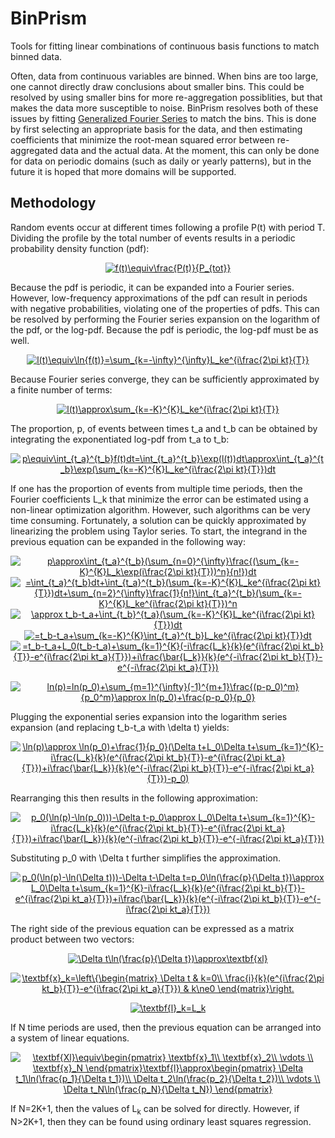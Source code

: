# BinPrism
Tools for fitting linear combinations of continuous basis functions to match binned data.

Often, data from continuous variables are binned. When bins are too large, one cannot directly draw conclusions about smaller bins. This could be resolved by using smaller bins for more re-aggregation possiblities, but that makes the data more susceptible to noise. BinPrism resolves both of these issues by fitting [Generalized Fourier Series](https://en.wikipedia.org/wiki/Generalized_Fourier_series) to match the bins. This is done by first selecting an appropriate basis for the data, and then estimating coefficients that minimize the root-mean squared error between re-aggregated data and the actual data. At the moment, this can only be done for data on periodic domains (such as daily or yearly patterns), but in the future it is hoped that more domains will be supported.

## Methodology
Random events occur at different times following a profile P(t) with period T. Dividing the profile by the total number of events results in a periodic probability density function (pdf):
<p align="center">
  <a href="https://www.codecogs.com/eqnedit.php?latex=f(t)\equiv\frac{P(t)}{P_{tot}}" target="_blank"><img      src="https://latex.codecogs.com/gif.latex?f(t)\equiv\frac{P(t)}{P_{tot}}" title="f(t)\equiv\frac{P(t)}{P_{tot}}" /></a>
</p>
Because the pdf is periodic, it can be expanded into a Fourier series. However, low-frequency approximations of the pdf can result in periods with negative probabilities, violating one of the properties of pdfs. This can be resolved by performing the Fourier series expansion on the logarithm of the pdf, or the log-pdf. Because the pdf is periodic, the log-pdf must be as well.
<p align="center">
  <a href="https://www.codecogs.com/eqnedit.php?latex=l(t)\equiv\ln{f(t)}=\sum_{k=-\infty}^{\infty}L_ke^{i\frac{2\pi&space;kt}{T}}" target="_blank"><img src="https://latex.codecogs.com/gif.latex?l(t)\equiv\ln{f(t)}=\sum_{k=-\infty}^{\infty}L_ke^{i\frac{2\pi&space;kt}{T}}" title="l(t)\equiv\ln{f(t)}=\sum_{k=-\infty}^{\infty}L_ke^{i\frac{2\pi kt}{T}}" /></a>
</p>
Because Fourier series converge, they can be sufficiently approximated by a finite number of terms:
<p align="center">
  <a href="https://www.codecogs.com/eqnedit.php?latex=l(t)\approx\sum_{k=-K}^{K}L_ke^{i\frac{2\pi&space;kt}{T}}" target="_blank"><img src="https://latex.codecogs.com/gif.latex?l(t)\approx\sum_{k=-K}^{K}L_ke^{i\frac{2\pi&space;kt}{T}}" title="l(t)\approx\sum_{k=-K}^{K}L_ke^{i\frac{2\pi kt}{T}}" /></a>
</p>
The proportion, p, of events between times t_a and t_b can be obtained by integrating the exponentiated log-pdf from t_a to t_b:
<p align="center">
  <a href="https://www.codecogs.com/eqnedit.php?latex=p\equiv\int_{t_a}^{t_b}f(t)dt=\int_{t_a}^{t_b}\exp(l(t))dt\approx\int_{t_a}^{t_b}\exp(\sum_{k=-K}^{K}L_ke^{i\frac{2\pi&space;kt}{T}})dt" target="_blank"><img src="https://latex.codecogs.com/gif.latex?p\equiv\int_{t_a}^{t_b}f(t)dt=\int_{t_a}^{t_b}\exp(l(t))dt\approx\int_{t_a}^{t_b}\exp(\sum_{k=-K}^{K}L_ke^{i\frac{2\pi&space;kt}{T}})dt" title="p\equiv\int_{t_a}^{t_b}f(t)dt=\int_{t_a}^{t_b}\exp(l(t))dt\approx\int_{t_a}^{t_b}\exp(\sum_{k=-K}^{K}L_ke^{i\frac{2\pi kt}{T}})dt" /></a>
</p>
If one has the proportion of events from multiple time periods, then the Fourier coefficients L_k that minimize the error can be estimated using a non-linear optimization algorithm. However, such algorithms can be very time consuming. Fortunately, a solution can be quickly approximated by linearizing the problem using Taylor series. To start, the integrand in the previous equation can be expanded in the following way:
<p align="center">
  <a href="https://www.codecogs.com/eqnedit.php?latex=p\approx\int_{t_a}^{t_b}(\sum_{n=0}^{\infty}\frac{(\sum_{k=-K}^{K}L_k\exp(i\frac{2\pi&space;kt}{T}))^n}{n!})dt" target="_blank"><img src="https://latex.codecogs.com/gif.latex?p\approx\int_{t_a}^{t_b}(\sum_{n=0}^{\infty}\frac{(\sum_{k=-K}^{K}L_k\exp(i\frac{2\pi&space;kt}{T}))^n}{n!})dt" title="p\approx\int_{t_a}^{t_b}(\sum_{n=0}^{\infty}\frac{(\sum_{k=-K}^{K}L_k\exp(i\frac{2\pi kt}{T}))^n}{n!})dt" /></a>
  <a href="https://www.codecogs.com/eqnedit.php?latex==\int_{t_a}^{t_b}dt&plus;\int_{t_a}^{t_b}(\sum_{k=-K}^{K}L_ke^{i\frac{2\pi&space;kt}{T}})dt&plus;\sum_{n=2}^{\infty}\frac{1}{n!}\int_{t_a}^{t_b}(\sum_{k=-K}^{K}L_ke^{i\frac{2\pi&space;kt}{T}})^n" target="_blank"><img src="https://latex.codecogs.com/gif.latex?=\int_{t_a}^{t_b}dt&plus;\int_{t_a}^{t_b}(\sum_{k=-K}^{K}L_ke^{i\frac{2\pi&space;kt}{T}})dt&plus;\sum_{n=2}^{\infty}\frac{1}{n!}\int_{t_a}^{t_b}(\sum_{k=-K}^{K}L_ke^{i\frac{2\pi&space;kt}{T}})^n" title="=\int_{t_a}^{t_b}dt+\int_{t_a}^{t_b}(\sum_{k=-K}^{K}L_ke^{i\frac{2\pi kt}{T}})dt+\sum_{n=2}^{\infty}\frac{1}{n!}\int_{t_a}^{t_b}(\sum_{k=-K}^{K}L_ke^{i\frac{2\pi kt}{T}})^n" /></a>
  <a href="https://www.codecogs.com/eqnedit.php?latex=\approx&space;t_b-t_a&plus;\int_{t_b}^{t_a}(\sum_{k=-K}^{K}L_ke^{i\frac{2\pi&space;kt}{T}})dt" target="_blank"><img src="https://latex.codecogs.com/gif.latex?\approx&space;t_b-t_a&plus;\int_{t_b}^{t_a}(\sum_{k=-K}^{K}L_ke^{i\frac{2\pi&space;kt}{T}})dt" title="\approx t_b-t_a+\int_{t_b}^{t_a}(\sum_{k=-K}^{K}L_ke^{i\frac{2\pi kt}{T}})dt" /></a>
  <a href="https://www.codecogs.com/eqnedit.php?latex==t_b-t_a&plus;\sum_{k=-K}^{K}\int_{t_a}^{t_b}L_ke^{i\frac{2\pi&space;kt}{T}}dt" target="_blank"><img src="https://latex.codecogs.com/gif.latex?=t_b-t_a&plus;\sum_{k=-K}^{K}\int_{t_a}^{t_b}L_ke^{i\frac{2\pi&space;kt}{T}}dt" title="=t_b-t_a+\sum_{k=-K}^{K}\int_{t_a}^{t_b}L_ke^{i\frac{2\pi kt}{T}}dt" /></a>
  <a href="https://www.codecogs.com/eqnedit.php?latex==t_b-t_a&plus;L_0(t_b-t_a)&plus;\sum_{k=1}^{K}(-i\frac{L_k}{k}(e^{i\frac{2\pi&space;kt_b}{T}}-e^{i\frac{2\pi&space;kt_a}{T}})&plus;i\frac{\bar{L_k}}{k}(e^{-i\frac{2\pi&space;kt_b}{T}}-e^{-i\frac{2\pi&space;kt_a}{T}})" target="_blank"><img src="https://latex.codecogs.com/gif.latex?=t_b-t_a&plus;L_0(t_b-t_a)&plus;\sum_{k=1}^{K}(-i\frac{L_k}{k}(e^{i\frac{2\pi&space;kt_b}{T}}-e^{i\frac{2\pi&space;kt_a}{T}})&plus;i\frac{\bar{L_k}}{k}(e^{-i\frac{2\pi&space;kt_b}{T}}-e^{-i\frac{2\pi&space;kt_a}{T}})" title="=t_b-t_a+L_0(t_b-t_a)+\sum_{k=1}^{K}(-i\frac{L_k}{k}(e^{i\frac{2\pi kt_b}{T}}-e^{i\frac{2\pi kt_a}{T}})+i\frac{\bar{L_k}}{k}(e^{-i\frac{2\pi kt_b}{T}}-e^{-i\frac{2\pi kt_a}{T}})" /></a>
</p>
<p align="center">
  <a href="https://www.codecogs.com/eqnedit.php?latex=ln(p)=ln(p_0)&plus;\sum_{m=1}^{\infty}(-1)^{m&plus;1}\frac{(p-p_0)^m}{p_0^m}\approx&space;ln(p_0)&plus;\frac{p-p_0}{p_0}" target="_blank"><img src="https://latex.codecogs.com/gif.latex?ln(p)=ln(p_0)&plus;\sum_{m=1}^{\infty}(-1)^{m&plus;1}\frac{(p-p_0)^m}{p_0^m}\approx&space;ln(p_0)&plus;\frac{p-p_0}{p_0}" title="ln(p)=ln(p_0)+\sum_{m=1}^{\infty}(-1)^{m+1}\frac{(p-p_0)^m}{p_0^m}\approx ln(p_0)+\frac{p-p_0}{p_0}" /></a>
</p>
Plugging the exponential series expansion into the logarithm series expansion (and replacing t_b-t_a with \delta t) yields:
<p align="center">
  <a href="https://www.codecogs.com/eqnedit.php?latex=\ln(p)\approx&space;\ln(p_0)&plus;\frac{1}{p_0}(\Delta&space;t&plus;L_0\Delta&space;t&plus;\sum_{k=1}^{K}-i\frac{L_k}{k}(e^{i\frac{2\pi&space;kt_b}{T}}-e^{i\frac{2\pi&space;kt_a}{T}})&plus;i\frac{\bar{L_k}}{k}(e^{-i\frac{2\pi&space;kt_b}{T}}-e^{-i\frac{2\pi&space;kt_a}{T}})-p_0)" target="_blank"><img src="https://latex.codecogs.com/gif.latex?\ln(p)\approx&space;\ln(p_0)&plus;\frac{1}{p_0}(\Delta&space;t&plus;L_0\Delta&space;t&plus;\sum_{k=1}^{K}-i\frac{L_k}{k}(e^{i\frac{2\pi&space;kt_b}{T}}-e^{i\frac{2\pi&space;kt_a}{T}})&plus;i\frac{\bar{L_k}}{k}(e^{-i\frac{2\pi&space;kt_b}{T}}-e^{-i\frac{2\pi&space;kt_a}{T}})-p_0)" title="\ln(p)\approx \ln(p_0)+\frac{1}{p_0}(\Delta t+L_0\Delta t+\sum_{k=1}^{K}-i\frac{L_k}{k}(e^{i\frac{2\pi kt_b}{T}}-e^{i\frac{2\pi kt_a}{T}})+i\frac{\bar{L_k}}{k}(e^{-i\frac{2\pi kt_b}{T}}-e^{-i\frac{2\pi kt_a}{T}})-p_0)" /></a>
</p>
Rearranging this then results in the following approximation:
<p align="center">
  <a href="https://www.codecogs.com/eqnedit.php?latex=p_0(\ln(p)-\ln(p_0)))-\Delta&space;t-p_0\approx&space;L_0\Delta&space;t&plus;\sum_{k=1}^{K}-i\frac{L_k}{k}(e^{i\frac{2\pi&space;kt_b}{T}}-e^{i\frac{2\pi&space;kt_a}{T}})&plus;i\frac{\bar{L_k}}{k}(e^{-i\frac{2\pi&space;kt_b}{T}}-e^{-i\frac{2\pi&space;kt_a}{T}})" target="_blank"><img src="https://latex.codecogs.com/gif.latex?p_0(\ln(p)-\ln(p_0)))-\Delta&space;t-p_0\approx&space;L_0\Delta&space;t&plus;\sum_{k=1}^{K}-i\frac{L_k}{k}(e^{i\frac{2\pi&space;kt_b}{T}}-e^{i\frac{2\pi&space;kt_a}{T}})&plus;i\frac{\bar{L_k}}{k}(e^{-i\frac{2\pi&space;kt_b}{T}}-e^{-i\frac{2\pi&space;kt_a}{T}})" title="p_0(\ln(p)-\ln(p_0)))-\Delta t-p_0\approx L_0\Delta t+\sum_{k=1}^{K}-i\frac{L_k}{k}(e^{i\frac{2\pi kt_b}{T}}-e^{i\frac{2\pi kt_a}{T}})+i\frac{\bar{L_k}}{k}(e^{-i\frac{2\pi kt_b}{T}}-e^{-i\frac{2\pi kt_a}{T}})" /></a>
</p>
Substituting p_0 with \Delta t further simplifies the approximation.
<p align="center">
  <a href="https://www.codecogs.com/eqnedit.php?latex=p_0(\ln(p)-\ln(\Delta&space;t)))-\Delta&space;t-\Delta&space;t=p_0\ln(\frac{p}{\Delta&space;t})\approx&space;L_0\Delta&space;t&plus;\sum_{k=1}^{K}-i\frac{L_k}{k}(e^{i\frac{2\pi&space;kt_b}{T}}-e^{i\frac{2\pi&space;kt_a}{T}})&plus;i\frac{\bar{L_k}}{k}(e^{-i\frac{2\pi&space;kt_b}{T}}-e^{-i\frac{2\pi&space;kt_a}{T}})" target="_blank"><img src="https://latex.codecogs.com/gif.latex?p_0(\ln(p)-\ln(\Delta&space;t)))-\Delta&space;t-\Delta&space;t=p_0\ln(\frac{p}{\Delta&space;t})\approx&space;L_0\Delta&space;t&plus;\sum_{k=1}^{K}-i\frac{L_k}{k}(e^{i\frac{2\pi&space;kt_b}{T}}-e^{i\frac{2\pi&space;kt_a}{T}})&plus;i\frac{\bar{L_k}}{k}(e^{-i\frac{2\pi&space;kt_b}{T}}-e^{-i\frac{2\pi&space;kt_a}{T}})" title="p_0(\ln(p)-\ln(\Delta t)))-\Delta t-\Delta t=p_0\ln(\frac{p}{\Delta t})\approx L_0\Delta t+\sum_{k=1}^{K}-i\frac{L_k}{k}(e^{i\frac{2\pi kt_b}{T}}-e^{i\frac{2\pi kt_a}{T}})+i\frac{\bar{L_k}}{k}(e^{-i\frac{2\pi kt_b}{T}}-e^{-i\frac{2\pi kt_a}{T}})" /></a>
</p>
The right side of the previous equation can be expressed as a matrix product between two vectors:
<p align="center">
  <a href="https://www.codecogs.com/eqnedit.php?latex=\Delta&space;t\ln(\frac{p}{\Delta&space;t})\approx\textbf{xl}" target="_blank"><img src="https://latex.codecogs.com/gif.latex?\Delta&space;t\ln(\frac{p}{\Delta&space;t})\approx\textbf{xl}" title="\Delta t\ln(\frac{p}{\Delta t})\approx\textbf{xl}" /></a>
</p>
<p align="center">  
  <a href="https://www.codecogs.com/eqnedit.php?latex=\textbf{x}_k=\left\{\begin{matrix}&space;\Delta&space;t&space;&&space;k=0\\&space;\frac{i}{k}(e^{i\frac{2\pi&space;kt_b}{T}}-e^{i\frac{2\pi&space;kt_a}{T}})&space;&&space;k\ne0&space;\end{matrix}\right." target="_blank"><img src="https://latex.codecogs.com/gif.latex?\textbf{x}_k=\left\{\begin{matrix}&space;\Delta&space;t&space;&&space;k=0\\&space;\frac{i}{k}(e^{i\frac{2\pi&space;kt_b}{T}}-e^{i\frac{2\pi&space;kt_a}{T}})&space;&&space;k\ne0&space;\end{matrix}\right." title="\textbf{x}_k=\left\{\begin{matrix} \Delta t & k=0\\ \frac{i}{k}(e^{i\frac{2\pi kt_b}{T}}-e^{i\frac{2\pi kt_a}{T}}) & k\ne0 \end{matrix}\right." /></a>  
</p>
<p align="center">
  <a href="https://www.codecogs.com/eqnedit.php?latex=\textbf{l}_k=L_k" target="_blank"><img src="https://latex.codecogs.com/gif.latex?\textbf{l}_k=L_k" title="\textbf{l}_k=L_k" /></a>
</p>
If N time periods are used, then the previous equation can be arranged into a system of linear equations.
<p align="center">
  <a href="https://www.codecogs.com/eqnedit.php?latex=\textbf{Xl}\equiv\begin{pmatrix}&space;\textbf{x}_1\\&space;\textbf{x}_2\\&space;\vdots&space;\\&space;\textbf{x}_N&space;\end{pmatrix}\textbf{l}\approx\begin{pmatrix}&space;\Delta&space;t_1\ln(\frac{p_1}{\Delta&space;t_1})\\&space;\Delta&space;t_2\ln(\frac{p_2}{\Delta&space;t_2})\\&space;\vdots&space;\\&space;\Delta&space;t_N\ln(\frac{p_N}{\Delta&space;t_N})&space;\end{pmatrix}" target="_blank"><img src="https://latex.codecogs.com/gif.latex?\textbf{Xl}\equiv\begin{pmatrix}&space;\textbf{x}_1\\&space;\textbf{x}_2\\&space;\vdots&space;\\&space;\textbf{x}_N&space;\end{pmatrix}\textbf{l}\approx\begin{pmatrix}&space;\Delta&space;t_1\ln(\frac{p_1}{\Delta&space;t_1})\\&space;\Delta&space;t_2\ln(\frac{p_2}{\Delta&space;t_2})\\&space;\vdots&space;\\&space;\Delta&space;t_N\ln(\frac{p_N}{\Delta&space;t_N})&space;\end{pmatrix}" title="\textbf{Xl}\equiv\begin{pmatrix} \textbf{x}_1\\ \textbf{x}_2\\ \vdots \\ \textbf{x}_N \end{pmatrix}\textbf{l}\approx\begin{pmatrix} \Delta t_1\ln(\frac{p_1}{\Delta t_1})\\ \Delta t_2\ln(\frac{p_2}{\Delta t_2})\\ \vdots \\ \Delta t_N\ln(\frac{p_N}{\Delta t_N}) \end{pmatrix}" /></a>
</p>
If N=2K+1, then the values of L<sub>k</sub> can be solved for directly. However, if N>2K+1, then they can be found using ordinary least squares regression.